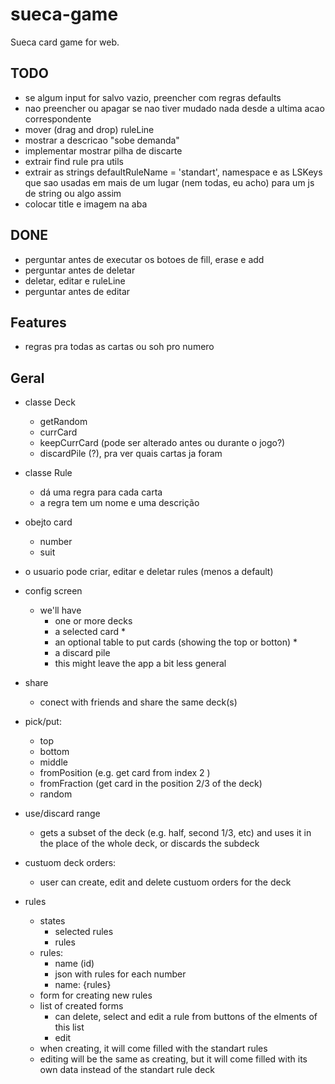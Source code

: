 # sueca-game
Sueca card game for web.

## TODO
- se algum input for salvo vazio, preencher com regras defaults
- nao preencher ou apagar se nao tiver mudado nada desde a ultima acao correspondente
- mover (drag and drop) ruleLine
- mostrar a descricao "sobe demanda"
- implementar mostrar pilha de discarte
- extrair find rule pra utils
- extrair as strings defaultRuleName = 'standart', namespace e as LSKeys que sao usadas em mais de um lugar (nem todas, eu acho) para um js de string ou algo assim
- colocar title e imagem na aba

## DONE
- perguntar antes de executar os botoes de fill, erase e add
- perguntar antes de deletar
- deletar, editar e ruleLine
- perguntar antes de editar


## Features
- regras pra todas as cartas ou soh pro numero

## Geral
- classe Deck
    - getRandom
    - currCard
    - keepCurrCard (pode ser alterado antes ou durante o jogo?)
    - discardPile (?), pra ver quais cartas ja foram
- classe Rule
    - dá uma regra para cada carta
    - a regra tem um nome e uma descrição
- obejto card
    - number
    - suit
- o usuario pode criar, editar e deletar rules (menos a default)
- config screen
  - we'll have
    - one or more decks
    - a selected card *
    - an optional table to put cards (showing the top or botton) *
    - a discard pile
    * this might leave the app a bit less general

- share
    - conect with friends and share the same deck(s)

- pick/put:
    - top
    - bottom
    - middle
    - fromPosition (e.g. get card from index 2 )
    - fromFraction (get card in the position 2/3 of the deck)
    - random

- use/discard range
    - gets a subset of the deck (e.g. half, second 1/3, etc) and uses it in the place of the whole deck, or discards the subdeck

- custuom deck orders:
    - user can create, edit and delete custuom orders for the deck

- rules
    - states
        - selected rules
        - rules
    - rules:
        - name (id)
        - json with rules for each number
        - name: {rules}
    - form for creating new rules
    - list of created forms
        - can delete, select and edit a rule from buttons of the elments of this list
        - edit 
    - when creating, it will come filled with the standart rules
    - editing will be the same as creating, but it will come filled with its own data instead of the standart rule deck
